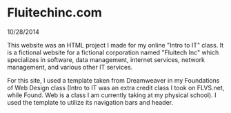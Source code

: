 # Fluitechinc.com
10/28/2014

This website was an HTML project I made for my online "Intro to IT" class. It is a fictional website for a fictional corporation named "Fluitech Inc" which specializes in software, data management, internet services, network management, and various other IT services.

For this site, I used a template taken from Dreamweaver in my Foundations of Web Design class (Intro to IT was an extra credit class I took on FLVS.net, while Found. Web is a class I am currently taking at my physical school). I used the template to utilize its navigation bars and header.

